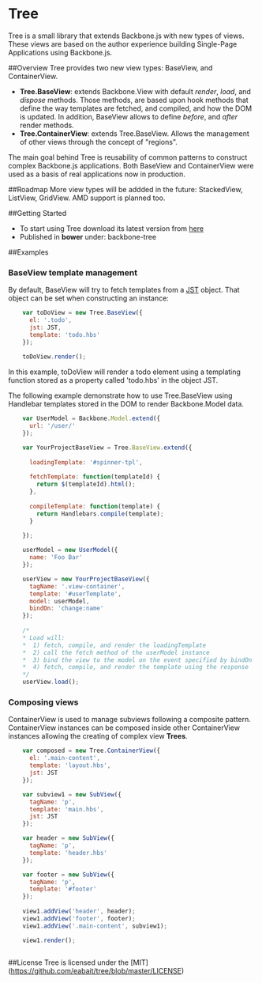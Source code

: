 Tree
====
Tree is a small library that extends Backbone.js with new types of views. These views are based on the author experience building Single-Page Applications using Backbone.js.

##Overview
Tree provides two new view types: BaseView, and ContainerView.
* **Tree.BaseView**: extends Backbone.View with default *render*, *load*, and *dispose* methods. Those methods, are based upon hook methods that define the way templates are fetched, and compiled, and how the DOM is updated.
In addition, BaseView allows to define *before*, and *after* render methods.
* **Tree.ContainerView**: extends Tree.BaseView. Allows the management of other views through the concept of "regions".

The main goal behind Tree is reusability of common patterns to construct complex Backbone.js applications. Both BaseView and ContainerView were used as a basis of real applications now in production.

##Roadmap
More view types will be addded in the future: StackedView, ListView, GridView.
AMD support is planned too.

##Getting Started
- To start using Tree download its latest version from [here](https://github.com/eabait/tree/releases/latest)
- Published in **bower** under: backbone-tree

##Examples
### BaseView template management
By default, BaseView will try to fetch templates from a [JST](http://ricostacruz.com/backbone-patterns/#jst_templates) object. That object can be set when constructing an instance:
```javascript
    var toDoView = new Tree.BaseView({
      el: '.todo',
      jst: JST,
      template: 'todo.hbs'
    });
    
    toDoView.render();
```
In this example, toDoView will render a todo element using a templating function stored as a property called 'todo.hbs' in the object JST.

The following example demonstrate how to use Tree.BaseView using Handlebar templates stored in the DOM to render Backbone.Model data.
```javascript
    var UserModel = Backbone.Model.extend({
      url: '/user/'
    });

    var YourProjectBaseView = Tree.BaseView.extend({
    
      loadingTemplate: '#spinner-tpl',
      
      fetchTemplate: function(templateId) {
        return $(templateId).html();
      },
      
      compileTemplate: function(template) {
        return Handlebars.compile(template);
      }
      
    });

    userModel = new UserModel({
      name: 'Foo Bar'
    });

    userView = new YourProjectBaseView({
      tagName: '.view-container',
      template: '#userTemplate',
      model: userModel,
      bindOn: 'change:name'
    });
    
    /*
    * Load will: 
    *  1) fetch, compile, and render the loadingTemplate
    *  2) call the fetch method of the userModel instance
    *  3) bind the view to the model on the event specified by bindOn
    *  4) fetch, compile, and render the template using the response
    */
    userView.load();
```
### Composing views
ContainerView is used to manage subviews following a composite pattern. ContainerView instances can be composed inside other ContainerView instances allowing the creating of complex view **Trees**.

```javascript
    var composed = new Tree.ContainerView({
      el: '.main-content',
      template: 'layout.hbs',
      jst: JST
    });

    var subview1 = new SubView({
      tagName: 'p',
      template: 'main.hbs',
      jst: JST
    });

    var header = new SubView({
      tagName: 'p',
      template: 'header.hbs'
    });

    var footer = new SubView({
      tagName: 'p',
      template: '#footer'
    });
    
    view1.addView('header', header);
    view1.addView('footer', footer);
    view1.addView('.main-content', subview1);

    view1.render();
    

```

##License
Tree is licensed under the [MIT] (https://github.com/eabait/tree/blob/master/LICENSE)
